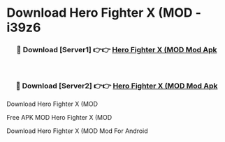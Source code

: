 # Download Hero Fighter X (MOD - i39z6



<div align="center">
<h3>🔴 Download [Server1] 👉👉 <a href="https://momento.my/?title=Hero_Fighter_X_(MOD">Hero Fighter X (MOD Mod Apk</a></h3><br>

<h3>🔴 Download [Server2] 👉👉 <a href="https://momento.my/?title=Hero_Fighter_X_(MOD">Hero Fighter X (MOD Mod Apk</a></h3>
</div>



Download Hero Fighter X (MOD 

Free APK MOD Hero Fighter X (MOD 

Download Hero Fighter X (MOD Mod For Android
